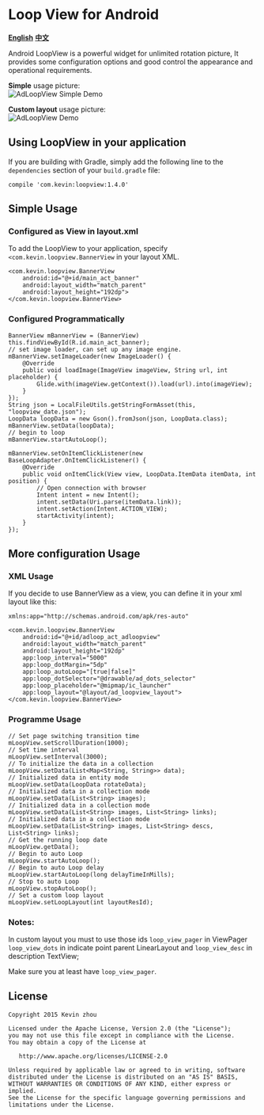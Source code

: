 
# Loop View for Android
**[English](https://github.com/xuehuayous/Android-LoopView)** **[中文](https://github.com/xuehuayous/Android-LoopView/blob/master/README-zh.md)**

Android LoopView is a powerful widget for unlimited rotation picture, It provides some configuration options and good control the appearance and operational requirements.

**Simple** usage picture:  
![AdLoopView Simple Demo](https://raw.githubusercontent.com/xuehuayous/Android-LoopView/master/loopview_ad_simple.gif)

**Custom layout** usage picture:  
![AdLoopView Demo](https://raw.githubusercontent.com/xuehuayous/Android-LoopView/master/loopview_ad_custom.gif)

## Using LoopView in your application

If you are building with Gradle, simply add the following line to the `dependencies` section of your `build.gradle` file:

```
compile 'com.kevin:loopview:1.4.0'
```

## Simple Usage ##

### Configured as View in layout.xml ###
To add the LoopView to your application, specify `<com.kevin.loopview.BannerView` in your layout XML.

```
<com.kevin.loopview.BannerView
    android:id="@+id/main_act_banner"
    android:layout_width="match_parent"
    android:layout_height="192dp">
</com.kevin.loopview.BannerView>
```

### Configured Programmatically ###

```
BannerView mBannerView = (BannerView) this.findViewById(R.id.main_act_banner);
// set image loader, can set up any image engine.
mBannerView.setImageLoader(new ImageLoader() {
    @Override
    public void loadImage(ImageView imageView, String url, int placeholder) {
        Glide.with(imageView.getContext()).load(url).into(imageView);
    }
});
String json = LocalFileUtils.getStringFormAsset(this, "loopview_date.json");
LoopData loopData = new Gson().fromJson(json, LoopData.class);
mBannerView.setData(loopData);
// begin to loop
mBannerView.startAutoLoop();

mBannerView.setOnItemClickListener(new BaseLoopAdapter.OnItemClickListener() {
    @Override
    public void onItemClick(View view, LoopData.ItemData itemData, int position) {
        // Open connection with browser
        Intent intent = new Intent();
        intent.setData(Uri.parse(itemData.link));
        intent.setAction(Intent.ACTION_VIEW);
        startActivity(intent);
    }
});
```

## More configuration Usage ##

### XML Usage ###

If you decide to use BannerView as a view, you can define it in your xml layout like this:

```
xmlns:app="http://schemas.android.com/apk/res-auto"

<com.kevin.loopview.BannerView
    android:id="@+id/adloop_act_adloopview"
    android:layout_width="match_parent"
    android:layout_height="192dp"
    app:loop_interval="5000"
    app:loop_dotMargin="5dp"
    app:loop_autoLoop="[true|false]"
    app:loop_dotSelector="@drawable/ad_dots_selector"
    app:loop_placeholder="@mipmap/ic_launcher"
    app:loop_layout="@layout/ad_loopview_layout">
</com.kevin.loopview.BannerView>
```

### Programme Usage ###

```
// Set page switching transition time
mLoopView.setScrollDuration(1000);
// Set time interval
mLoopView.setInterval(3000);
// To initialize the data in a collection
mLoopView.setData(List<Map<String, String>> data);
// Initialized data in entity mode
mLoopView.setData(LoopData rotateData);
// Initialized data in a collection mode
mLoopView.setData(List<String> images);
// Initialized data in a collection mode
mLoopView.setData(List<String> images, List<String> links);
// Initialized data in a collection mode
mLoopView.setData(List<String> images, List<String> descs, List<String> links);
// Get the running loop date
mLoopView.getData();
// Begin to auto Loop
mLoopView.startAutoLoop();
// Begin to auto Loop delay
mLoopView.startAutoLoop(long delayTimeInMills);
// Stop to auto Loop
mLoopView.stopAutoLoop();
// Set a custom loop layout
mLoopView.setLoopLayout(int layoutResId);
```

### Notes: ###

In custom layout you must to use those ids `loop_view_pager` in ViewPager `loop_view_dots` in indicate point parent LinearLayout and `loop_view_desc` in description TextView;

Make sure you at least have `loop_view_pager`.

## License

    Copyright 2015 Kevin zhou

    Licensed under the Apache License, Version 2.0 (the "License");
    you may not use this file except in compliance with the License.
    You may obtain a copy of the License at

       http://www.apache.org/licenses/LICENSE-2.0

    Unless required by applicable law or agreed to in writing, software
    distributed under the License is distributed on an "AS IS" BASIS,
    WITHOUT WARRANTIES OR CONDITIONS OF ANY KIND, either express or implied.
    See the License for the specific language governing permissions and
    limitations under the License.